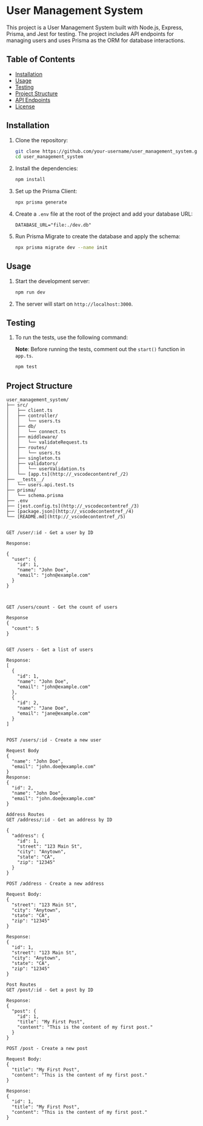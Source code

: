 # User Management System

This project is a User Management System built with Node.js, Express, Prisma, and Jest for testing. The project includes API endpoints for managing users and uses Prisma as the ORM for database interactions.

## Table of Contents

- [Installation](#installation)
- [Usage](#usage)
- [Testing](#testing)
- [Project Structure](#project-structure)
- [API Endpoints](#api-endpoints)
- [License](#license)

## Installation

1. Clone the repository:

    ```sh
    git clone https://github.com/your-username/user_management_system.git
    cd user_management_system
    ```

2. Install the dependencies:

    ```sh
    npm install
    ```

3. Set up the Prisma Client:

    ```sh
    npx prisma generate
    ```

4. Create a `.env` file at the root of the project and add your database URL:

    ```env
    DATABASE_URL="file:./dev.db"
    ```

5. Run Prisma Migrate to create the database and apply the schema:

    ```sh
    npx prisma migrate dev --name init
    ```

## Usage

1. Start the development server:

    ```sh
    npm run dev
    ```

2. The server will start on `http://localhost:3000`.

## Testing

1. To run the tests, use the following command:

    **Note**: Before running the tests, comment out the `start()` function in `app.ts`.

    ```sh
    npm test
    ```

## Project Structure

```plaintext
user_management_system/
├── src/
│   ├── client.ts
│   ├── controller/
│   │   └── users.ts
│   ├── db/
│   │   └── connect.ts
│   ├── middleware/
│   │   └── validateRequest.ts
│   ├── routes/
│   │   └── users.ts
│   ├── singleton.ts
│   ├── validators/
│   │   └── userValidation.ts
│   └── [app.ts](http://_vscodecontentref_/2)
├── __tests__/
│   └── users.api.test.ts
├── prisma/
│   └── schema.prisma
├── .env
├── [jest.config.ts](http://_vscodecontentref_/3)
├── [package.json](http://_vscodecontentref_/4)
└── [README.md](http://_vscodecontentref_/5)


GET /user/:id - Get a user by ID

Response:

{
  "user": {
    "id": 1,
    "name": "John Doe",
    "email": "john@example.com"
  }
}



GET /users/count - Get the count of users

Response
{
  "count": 5
}


GET /users - Get a list of users

Response:
[
  {
    "id": 1,
    "name": "John Doe",
    "email": "john@example.com"
  },
  {
    "id": 2,
    "name": "Jane Doe",
    "email": "jane@example.com"
  }
]


POST /users/:id - Create a new user

Request Body
{
  "name": "John Doe",
  "email": "john.doe@example.com"
}
Response:
{
  "id": 2,
  "name": "John Doe",
  "email": "john.doe@example.com"
}

Address Routes
GET /address/:id - Get an address by ID

{
  "address": {
    "id": 1,
    "street": "123 Main St",
    "city": "Anytown",
    "state": "CA",
    "zip": "12345"
  }
}

POST /address - Create a new address

Request Body:
{
  "street": "123 Main St",
  "city": "Anytown",
  "state": "CA",
  "zip": "12345"
}

Response:
{
  "id": 1,
  "street": "123 Main St",
  "city": "Anytown",
  "state": "CA",
  "zip": "12345"
}

Post Routes
GET /post/:id - Get a post by ID

Response:
{
  "post": {
    "id": 1,
    "title": "My First Post",
    "content": "This is the content of my first post."
  }
}

POST /post - Create a new post

Request Body:
{
  "title": "My First Post",
  "content": "This is the content of my first post."
}

Response:
{
  "id": 1,
  "title": "My First Post",
  "content": "This is the content of my first post."
}
